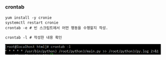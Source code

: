 ### crontab
```
yum install -y cronie
systemctl restart cronie
crontab -e # 빈 스크립트에서 어떤 행동을 수행할지 작성.
```

```
crontab -l # 작성한 내용 확인
```
<img src="mdimages_AiLEE96/crontab.PNG">